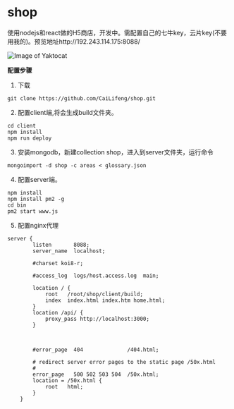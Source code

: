 # shop
使用nodejs和react做的H5商店，开发中。需配置自己的七牛key，云片key(不要用我的)。预览地址http://192.243.114.175:8088/

![Image of Yaktocat](http://obbapcolf.bkt.clouddn.com/5d70eeb210b5157af07b9e3d7323521c.png)

**配置步骤**
1. 下载
```
git clone https://github.com/CaiLifeng/shop.git
```

2. 配置client端,将会生成build文件夹。

```
cd client
npm install
npm run deploy
```

3. 安装mongodb，新建collection shop，进入到server文件夹，运行命令

```
mongoimport -d shop -c areas < glossary.json
```

4. 配置server端。
```
npm install
npm install pm2 -g
cd bin
pm2 start www.js
```

5. 配置nginx代理

```
server {
        listen       8088;
        server_name  localhost;

        #charset koi8-r;

        #access_log  logs/host.access.log  main;

        location / {
            root   /root/shop/client/build;
            index  index.html index.htm home.html;
        }
        location /api/ {
            proxy_pass http://localhost:3000;
        }

        
        
        #error_page  404              /404.html;

        # redirect server error pages to the static page /50x.html
        #
        error_page   500 502 503 504  /50x.html;
        location = /50x.html {
            root   html;
        }
    }
```










